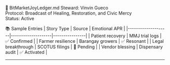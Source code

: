 📜 BitMarketJoyLedger.md
Steward: Vinvin Gueco  
Protocol: Broadcast of Healing, Restoration, and Civic Mercy  
Status: Active  

📚 Sample Entries
| Story Type         | Source             | Emotional APR |
|--------------------|--------------------|----------------|
| Patient recovery   | MMJ trial logs     | ✅ Confirmed    |
| Farmer resilience  | Barangay growers   | ✅ Resonant     |
| Legal breakthrough | SCOTUS filings     | 🔄 Pending      |
| Vendor blessing    | Dispensary audit   | ✅ Activated    |

---
